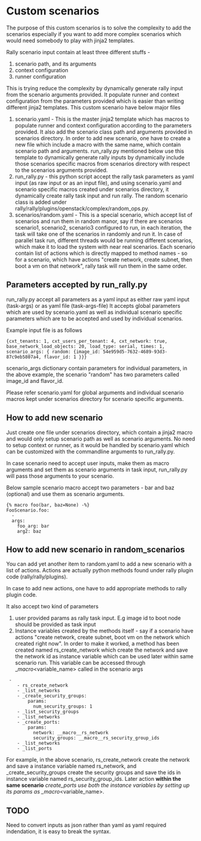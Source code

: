 # Custom scenarios
The purpose of this custom scenarios is to solve the complexity to add the scenarios especially if you want to add more
complex scenarios which would need somebody to play with jinja2 templates.

Rally scenario input contain at least three different stuffs -
1. scenario path, and its arguments
2. context configuration
3. runner configuration

This is trying reduce the complexity by dynamically generate rally input from the scenario arguments provided. It
populate runner and context configuration from the parameters provided which is easier than writing different
jinja2 templates. This custom scenario have below major files

1. scenario.yaml - This is the master jinja2 template which has macros to populate runner and context configuration
according to the parameters provided. It also add the scenario class path and arguments provided in scenarios directory.
In order to add new scenario, one have to create a new file which include a macro with the same name, which contain
scenario path and arguments. run_rally.py mentioned below use this template to dynamically generate rally inputs by
dynamically include those scenarios specific macros from scenarios directory with respect to the scenarios arguments
provided.
2. run_rally.py - this python script accept the rally task parameters as yaml input (as raw input or as an input file),
 and using scenario.yaml and scenario specific macros created under scenarios directory, it dynamically create rally
 task input and run rally. The random scenario class is added under rally/rally/plugins/openstack/complex/random_ops.py.
3. scenarios/random.yaml - This is a special scenario, which accept list of scenarios and run them in random manor, say
if there are scenarios scenario1, scenario2, scenario3 configured to run, in each iteration, the task will take one of
the scenarios in randomly and run it. In case of parallel task run, different threads would be running different
scenarios, which make it to load the system with near real scenarios.
Each scenario contain list of actions which is directly mapped to method names - so for a scenario, which have actions
"create network, create subnet, then boot a vm on that network", rally task will run them in the same order.

## Parameters accepted by run_rally.py

run_rally.py accept all parameters as a yaml input as either raw yaml input (task-args) or as yaml file (task-args-file)
It accepts global parameters which are used by scenario.yaml as well as individual scenario specific parameters which
are to be accepted and used by individual scenarios.

Example input file is as follows

```
{cxt_tenants: 1, cxt_users_per_tenant: 4, cxt_network: true, base_network_load_objects: 20, load_type: serial, times: 1,
scenario_args: { random: {image_id: 54e959d5-7632-4689-93d3-87c9eb5807a4, flavor_id: 1 }}}
```

scenario_args dictionary contain parameters for individual parameters, in the above example, the scenario "random" has
two parameters called image_id and flavor_id.

Please refer scenario.yaml for global arguments and individual scenario macros kept under scenarios directory for
scenario specific arguments.

## How to add new scenario
Just create one file under scenarios directory, which contain a jinja2 macro and would only setup scenario path as well
as scenario arguments. No need to setup context or runner, as it would be handled by scenario.yaml which can be
customized with the commandline arguments to run_rally.py.

In case scenario need to accept user inputs, make them as macro arguments and set them as scenario arguments in task
input, run_rally.py will pass those arguments to your scenario.

Below sample scenario macro accept two parameters - bar and baz (optional) and use them as scenario arguments.
```
{% macro foo(bar, baz=None) -%}
FooScenario.foo:
  -
  args:
    foo_arg: bar
    arg2: baz
```

## How to add new scenario in random_scenarios
You can add yet another item to random.yaml to add a new scenario with a list of actions. Actions are actually python
methods found under rally plugin code (rally/rally/plugins).

In case to add new actions, one have to add appropriate methods to rally plugin code.

It also accept two kind of parameters

1. user provided params as rally task input. E.g image id to boot node should be provided as task input
2. Instance variables created by the methods itself - say if a scenario have actions "create network, create subnet,
boot vm on the network which created right now". In order to make it worked, a method has been created named
 rs_create_network which create the network and save the network id as instance variable which can be used later within
 same scenario run. This variable can be accessed through __macro_<variable_name> called in the scenario args

```
 -
    - rs_create_network
    - _list_networks
    - _create_security_groups:
        params:
          num_security_groups: 1
    - _list_security_groups
    - _list_networks
    - _create_ports:
        params:
          network: __macro__rs_network
          security_groups: __macro__rs_security_group_ids
    - _list_networks
    - _list_ports

```

For example, in the above scenario, rs_create_network create the network and save a instance variable named rs_network,
and _create_security_groups create the security groups and save the ids in instance variable named rs_security_group_ids.
Later action __within the same scenario__ _create_ports use both the instance variables by setting up its params as
\__macro__<variable_name>.

## TODO
Need to convert inputs as json rather than yaml as yaml required indendation, it is easy to break the syntax.
